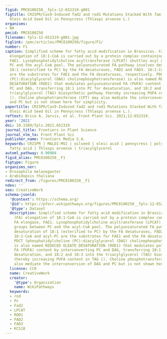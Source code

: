 ```yaml
---
figid: PMC8100250__fpls-12-652319-g001
figtitle: CRISPR/Cas9-Induced fad2 and rod1 Mutations Stacked With fae1 Confer High
  Oleic Acid Seed Oil in Pennycress (Thlaspi arvense L.)
organisms:
- NA
pmcid: PMC8100250
filename: fpls-12-652319-g001.jpg
figlink: /pmc/articles/PMC8100250/figure/F1/
number: F1
caption: Simplified scheme for fatty acid modification in Brassicas. Fatty acid (FA)
  elongation of 18:1-CoA is carried out by a protein complex containing the FA elongase,
  FAE1. Lysophosphatidylcholine acyltransferase (LPCAT) shuttles acyl groups between
  PC and the acyl-CoA pool. The polyunsaturated FA pathway involves desaturation of
  18:1 (esterified to PC) by the FA desaturases, FAD2 and FAD3. 18:1-CoA and acyl-PC
  are the substrates for FAE1 and the FA desaturases, respectively. PDCT (phosphatidylcholine
  (PC):diacylglycerol (DAG) cholinephosphotransferase) is also named REDUCED OLEATE
  DESATURATION (ROD1) that modulates polyunsaturated FA (PUFA) content by interconverting
  PC and DAG, transferring 18:1 into PC for desaturation, and 18:2 and 18:3 into the
  triacylglycerol (TAG) biosynthetic pathway thereby increasing PUFA content in TAG
  (). Choline phosphotransferase (CPT) may also mediate the interconversion of DAG
  and PC but is not shown here for simplicity.
papertitle: CRISPR/Cas9-Induced fad2 and rod1 Mutations Stacked With fae1 Confer High
  Oleic Acid Seed Oil in Pennycress (Thlaspi arvense L.).
reftext: Brice A. Jarvis, et al. Front Plant Sci. 2021;12:652319.
year: '2021'
doi: 10.3389/fpls.2021.652319
journal_title: Frontiers in Plant Science
journal_nlm_ta: Front Plant Sci
publisher_name: Frontiers Media S.A.
keywords: CRISPR | MALDI-MSI | oilseed | oleic acid | pennycress | polyunsaturated
  fatty acid | Thlaspi arvense | triacylglycerol
automl_pathway: 0.90984
figid_alias: PMC8100250__F1
figtype: Figure
organisms_ner:
- Drosophila melanogaster
- Arabidopsis thaliana
redirect_from: /figures/PMC8100250__F1
ndex: ''
seo: CreativeWork
schema-jsonld:
  '@context': https://schema.org/
  '@id': https://pfocr.wikipathways.org/figures/PMC8100250__fpls-12-652319-g001.html
  '@type': Dataset
  description: Simplified scheme for fatty acid modification in Brassicas. Fatty acid
    (FA) elongation of 18:1-CoA is carried out by a protein complex containing the
    FA elongase, FAE1. Lysophosphatidylcholine acyltransferase (LPCAT) shuttles acyl
    groups between PC and the acyl-CoA pool. The polyunsaturated FA pathway involves
    desaturation of 18:1 (esterified to PC) by the FA desaturases, FAD2 and FAD3.
    18:1-CoA and acyl-PC are the substrates for FAE1 and the FA desaturases, respectively.
    PDCT (phosphatidylcholine (PC):diacylglycerol (DAG) cholinephosphotransferase)
    is also named REDUCED OLEATE DESATURATION (ROD1) that modulates polyunsaturated
    FA (PUFA) content by interconverting PC and DAG, transferring 18:1 into PC for
    desaturation, and 18:2 and 18:3 into the triacylglycerol (TAG) biosynthetic pathway
    thereby increasing PUFA content in TAG (). Choline phosphotransferase (CPT) may
    also mediate the interconversion of DAG and PC but is not shown here for simplicity.
  license: CC0
  name: CreativeWork
  creator:
    '@type': Organization
    name: WikiPathways
  keywords:
  - rod
  - Pc
  - Fad2
  - LPCAT
  - ROD1
  - FAD2
  - FAD3
  - KCS18
---
```

